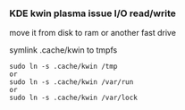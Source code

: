 ### KDE kwin plasma issue I/O read/write
move it from disk to ram or another fast drive

symlink .cache/kwin to tmpfs
```
sudo ln -s .cache/kwin /tmp
or
sudo ln -s .cache/kwin /var/run
or
sudo ln -s .cache/kwin /var/lock
```
